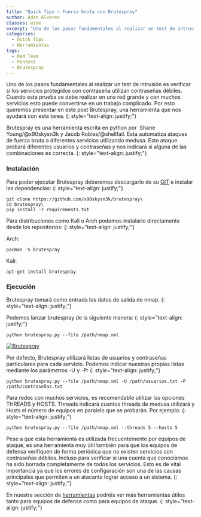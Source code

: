```yaml
---
title: "Quick Tips – Fuerza bruta con Brutespray"
author: Adan Alvarez
classes: wide
excerpt: "Uno de los pasos fundamentales al realizar un test de intrusión es verificar si los servicios protegidos con contraseña utilizan contraseñas débiles. Cuando esta prueba se debe realizar en una red grande y con muchos servicios esto puede convertirse en un trabajo complicado. Por esto queremos presentar en este post Brutespray, una herramienta que nos ayudará con esta tarea."
categories:
  - Quick Tips
  - Herramientas
tags:
  - Red Team
  - Pentest
  - Brutespray
---
```

Uno de los pasos fundamentales al realizar un test de intrusión es verificar si los servicios protegidos con contraseña utilizan contraseñas débiles. Cuando esta prueba se debe realizar en una red grande y con muchos servicios esto puede convertirse en un trabajo complicado. Por esto queremos presentar en este post Brutespray, una herramienta que nos ayudará con esta tarea.
{: style="text-align: justify;"}

Brutespray es una herramienta escrita en python por  Shane Young/@x90skysn3k y Jacob Robles/@shellfail. Esta automatiza ataques de fuerza bruta a diferentes servicios utilizando medusa. Este ataque probará diferentes usuarios y contraseñas y nos indicará si alguna de las combinaciones es correcta.
{: style="text-align: justify;"}

### Instalación

Para poder ejecutar Brutespray deberemos descargarlo de su [GIT](https://github.com/x90skysn3k/brutespray) e instalar las dependencias:
{: style="text-align: justify;"}
```
git clone https://github.com/x90skysn3k/brutespray\
cd brutespray\
pip install -r requirements.txt
```
Para distribuciones como Kali o Arch podemos instalarlo directamente desde los repositorios:
{: style="text-align: justify;"}

Arch:
```
pacman -S brutespray
```
Kali:
```
apt-get install brutespray
```
### Ejecución

Brutespray tomará como entrada los datos de salida de nmap.
{: style="text-align: justify;"}

Podemos lanzar brutespray de la siguiente manera:
{: style="text-align: justify;"}
```
python brutespray.py --file /path/nmap.xml
```
[![Brutespray](https://donttouchmynet.github.io/assets/images/old/brutespraySuccess-300x60.jpg)](https://donttouchmynet.github.io/assets/images/old/brutespraySuccess.jpg)

Por defecto, Brutespray utilizará listas de usuarios y contraseñas particulares para cada servicio. Podemos indicar nuestras propias listas mediante los parámetros -U y -P:
{: style="text-align: justify;"}
```
python brutespray.py --file /path/nmap.xml -U /path/usuarios.txt -P /path/contraseñas.txt
```
Para redes con muchos servicios, es recomendable utilizar las opciones THREADS y HOSTS. Threads indicará cuantos threads de medusa utilizará y Hosts el número de equipos en paralelo que se probarán. Por ejemplo:
{: style="text-align: justify;"}
```
python brutespray.py --file /path/nmap.xml --threads 5 --hosts 5
```
Pese a que esta herramienta es utilizada frecuentemente por equipos de ataque, es una herramienta muy útil también para que los equipos de defensa verifiquen de forma periódica que no existen servicios con contraseñas débiles. Incluso para verificar si una cuenta que conocíamos ha sido borrada completamente de todos los servicios. Esto es de vital importancia ya que los errores de configuración son una de las causas principales que permiten a un atacante lograr acceso a un sistema.
{: style="text-align: justify;"}

En nuestra sección de [herramientas](https://donttouchmynet.github.io/categories/#herramientas/) podréis ver más herramientas útiles tanto para equipos de defensa como para equipos de ataque.
{: style="text-align: justify;"}
